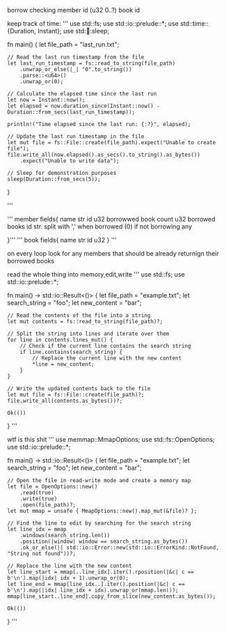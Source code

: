 borrow checking
member id (u32 0..?)
book id

keep track of time:
'''
use std::fs;
use std::io::prelude::*;
use std::time::{Duration, Instant};
use std::thread::sleep;

fn main() {
    let file_path = "last_run.txt";

    // Read the last run timestamp from the file
    let last_run_timestamp = fs::read_to_string(file_path)
        .unwrap_or_else(|_| "0".to_string())
        .parse::<u64>()
        .unwrap_or(0);

    // Calculate the elapsed time since the last run
    let now = Instant::now();
    let elapsed = now.duration_since(Instant::now() - Duration::from_secs(last_run_timestamp));

    println!("Time elapsed since the last run: {:?}", elapsed);

    // Update the last run timestamp in the file
    let mut file = fs::File::create(file_path).expect("Unable to create file");
    file.write_all(now.elapsed().as_secs().to_string().as_bytes())
        .expect("Unable to write data");

    // Sleep for demonstration purposes
    sleep(Duration::from_secs(5));
}

'''



'''
member fields{
 name str
 id u32
 borrowwed book count u32
 borrowed books id str. split with ','
 when borrowed (0) if not borrowing any
 
}'''
'''
book fields{
 name str
 id u32
}
'''

on every loop look for any members that should be already returnign their borrowed books

read the whole thing into memory,edit,write
'''
use std::fs;
use std::io::prelude::*;

fn main() -> std::io::Result<()> {
    let file_path = "example.txt";
    let search_string = "foo";
    let new_content = "bar";

    // Read the contents of the file into a string
    let mut contents = fs::read_to_string(file_path)?;

    // Split the string into lines and iterate over them
    for line in contents.lines_mut() {
        // Check if the current line contains the search string
        if line.contains(search_string) {
            // Replace the current line with the new content
            *line = new_content;
        }
    }

    // Write the updated contents back to the file
    let mut file = fs::File::create(file_path)?;
    file.write_all(contents.as_bytes())?;

    Ok(())
}
'''

wtf is this shit
'''
use memmap::MmapOptions;
use std::fs::OpenOptions;
use std::io::prelude::*;

fn main() -> std::io::Result<()> {
    let file_path = "example.txt";
    let search_string = "foo";
    let new_content = "bar";

    // Open the file in read-write mode and create a memory map
    let file = OpenOptions::new()
        .read(true)
        .write(true)
        .open(file_path)?;
    let mut mmap = unsafe { MmapOptions::new().map_mut(&file)? };

    // Find the line to edit by searching for the search string
    let line_idx = mmap
        .windows(search_string.len())
        .position(|window| window == search_string.as_bytes())
        .ok_or_else(|| std::io::Error::new(std::io::ErrorKind::NotFound, "String not found"))?;

    // Replace the line with the new content
    let line_start = mmap[..line_idx].iter().rposition(|&c| c == b'\n').map(|idx| idx + 1).unwrap_or(0);
    let line_end = mmap[line_idx..].iter().position(|&c| c == b'\n').map(|idx| line_idx + idx).unwrap_or(mmap.len());
    mmap[line_start..line_end].copy_from_slice(new_content.as_bytes());

    Ok(())
}
'''
